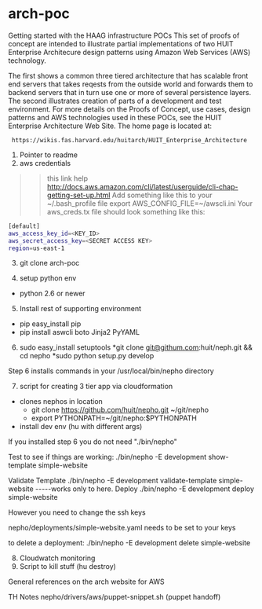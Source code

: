 arch-poc
========

Getting started with the HAAG infrastructure POCs
This set of proofs of concept are intended to illustrate partial implementations of two HUIT
Enterprise Architecure design patterns using Amazon Web Services (AWS) technology.

The first shows a common three tiered architecture that has scalable front end servers that takes
reqests from the outside world and forwards them to backend servers that in turn use one or more of
several persistence layers. The second illustrates creation of parts of a development and test 
environment.  For more details on the Proofs of Concept, use cases, design patterns and AWS technologies
used in these POCs, see the HUIT Enterprise Architecture Web Site.  The home page is located at:

     https://wikis.fas.harvard.edu/huitarch/HUIT_Enterprise_Architecture

1. Pointer to readme 
2. aws credentials
>> this link help http://docs.aws.amazon.com/cli/latest/userguide/cli-chap-getting-set-up.html
>> Add something like this to your ~/.bash_profile file
>> export AWS_CONFIG_FILE=~/awscli.ini
Your aws_creds.tx file should look something like this:
```Bash
[default]
aws_access_key_id=<KEY_ID>
aws_secret_access_key=<SECRET ACCESS KEY>
region=us-east-1
```
3. git clone arch-poc

4. setup python env
 * python 2.6 or newer

5. Install rest of supporting environment
 * pip easy_install pip
 * pip install aswcli boto Jinja2 PyYAML

6. sudo easy_install setuptools
  *git clone git@githum.com:huit/neph.git && cd nepho
  *sudo python setup.py develop

Step 6 installs commands in your /usr/local/bin/nepho directory 

7. script for creating 3 tier app via cloudformation
  * clones nephos in location
    * git clone https://github.com/huit/nepho.git ~/git/nepho
    *  export PYTHONPATH=~/git/nepho:$PYTHONPATH
  * install dev env (hu with different args)

If you installed step 6 you do not need "./bin/nepho"

Test to see if things are working:
 ./bin/nepho -E development show-template simple-website

Validate Template 
./bin/nepho -E development validate-template simple-website
-----works only to here.
Deploy
./bin/nepho -E development deploy simple-website 

However you need to change the ssh keys

nepho/deployments/simple-website.yaml needs to be set to your keys

to delete a deployment:
 ./bin/nepho -E development delete simple-website 

8. Cloudwatch monitoring
9. Script to kill stuff (hu destroy)

General references on the arch website for AWS


TH Notes
nepho/drivers/aws/puppet-snippet.sh (puppet handoff) 
